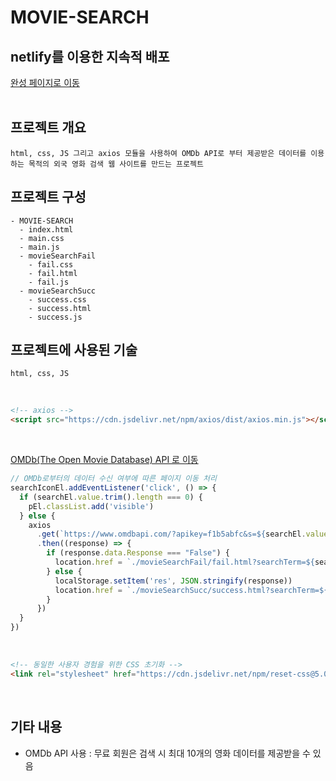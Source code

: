 # MOVIE-SEARCH

## netlify를 이용한 지속적 배포
<a href="https://pedantic-lovelace-70825b.netlify.app/" title="완성 페이지로 이동" target="_blank">완성 페이지로 이동</a> 
<br/><br/> 

## 프로젝트 개요
```plaintext
html, css, JS 그리고 axios 모듈을 사용하여 OMDb API로 부터 제공받은 데이터를 이용하는 목적의 외국 영화 검색 웹 사이트를 만드는 프로젝트
```

## 프로젝트 구성
```plaintext
- MOVIE-SEARCH
  - index.html
  - main.css
  - main.js
  - movieSearchFail
    - fail.css
    - fail.html
    - fail.js
  - movieSearchSucc
    - success.css
    - success.html
    - success.js
```

## 프로젝트에 사용된 기술
```plaintext
html, css, JS
```
<br/>

```html
<!-- axios -->
<script src="https://cdn.jsdelivr.net/npm/axios/dist/axios.min.js"></script>
```
<br/>

<a href="https://www.omdbapi.com/" title="OMDb API">OMDb(The Open Movie Database) API 로 이동</a>

```javascript
// OMDb로부터의 데이터 수신 여부에 따른 페이지 이동 처리
searchIconEl.addEventListener('click', () => {
  if (searchEl.value.trim().length === 0) { 
    pEl.classList.add('visible') 
  } else { 
    axios 
      .get(`https://www.omdbapi.com/?apikey=f1b5abfc&s=${searchEl.value}`)
      .then((response) => {
        if (response.data.Response === "False") {
          location.href = `./movieSearchFail/fail.html?searchTerm=${searchEl.value}`
        } else {
          localStorage.setItem('res', JSON.stringify(response))
          location.href = `./movieSearchSucc/success.html?searchTerm=${searchEl.value}&resLen=${response.data.Search.length}&page=1`
        }
      })
  }
})
```
<br/>

```html
<!-- 동일한 사용자 경험을 위한 CSS 초기화 -->
<link rel="stylesheet" href="https://cdn.jsdelivr.net/npm/reset-css@5.0.1/reset.min.css" />
```
<br/>

## 기타 내용
* OMDb API 사용 : 무료 회원은 검색 시 최대 10개의 영화 데이터를 제공받을 수 있음